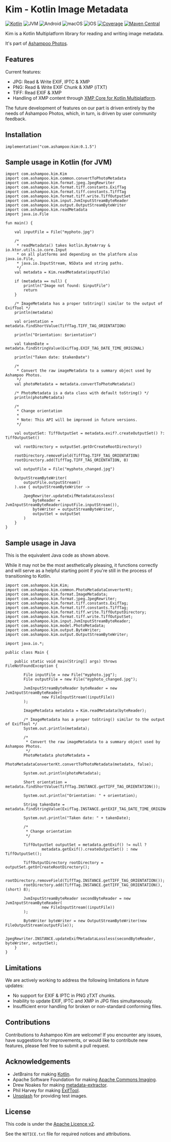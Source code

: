 # Kim - Kotlin Image Metadata

[![Kotlin](https://img.shields.io/badge/kotlin-1.8.20-blue.svg?logo=kotlin)](httpw://kotlinlang.org)
![JVM](https://img.shields.io/badge/-JVM-gray.svg?style=flat)
![Android](https://img.shields.io/badge/-Android-gray.svg?style=flat)
![macOS](https://img.shields.io/badge/-macOS-gray.svg?style=flat)
![iOS](https://img.shields.io/badge/-iOS-gray.svg?style=flat)
[![Coverage](https://sonarcloud.io/api/project_badges/measure?project=kim&metric=coverage)](https://sonarcloud.io/summary/new_code?id=kim)
[![Maven Central](https://maven-badges.herokuapp.com/maven-central/com.ashampoo/kim/badge.svg)](https://maven-badges.herokuapp.com/maven-central/com.ashampoo/kim)

Kim is a Kotlin Multiplatform library for reading and writing image metadata.

It's part of [Ashampoo Photos](https://ashampoo.com/photos).

## Features

Current features:

* JPG: Read & Write EXIF, IPTC & XMP
* PNG: Read & Write EXIF Chunk & XMP (iTXT)
* TIFF: Read EXIF & XMP
* Handling of XMP content through [XMP Core for Kotlin Multiplatform](https://github.com/Ashampoo/xmpcore).

The future development of features on our part is driven entirely by the
needs of Ashampoo Photos, which, in turn, is driven by user community feedback.

## Installation

```
implementation("com.ashampoo:kim:0.1.5")
```

## Sample usage in Kotlin (for JVM)

```
import com.ashampoo.kim.Kim
import com.ashampoo.kim.common.convertToPhotoMetadata
import com.ashampoo.kim.format.jpeg.JpegRewriter
import com.ashampoo.kim.format.tiff.constants.ExifTag
import com.ashampoo.kim.format.tiff.constants.TiffTag
import com.ashampoo.kim.format.tiff.write.TiffOutputSet
import com.ashampoo.kim.input.JvmInputStreamByteReader
import com.ashampoo.kim.output.OutputStreamByteWriter
import com.ashampoo.kim.readMetadata
import java.io.File

fun main() {

    val inputFile = File("myphoto.jpg")

    /*
     * readMetadata() takes kotlin.ByteArray & io.ktor.utils.io.core.Input
     * on all platforms and depending on the platform also java.io.File,
     * java.io.InputStream, NSData and string paths.
     */
    val metadata = Kim.readMetadata(inputFile)

    if (metadata == null) {
        println("Image not found: $inputFile")
        return
    }

    /* ImageMetadata has a proper toString() similar to the output of ExifTool */
    println(metadata)

    val orientation = metadata.findShortValue(TiffTag.TIFF_TAG_ORIENTATION)

    println("Orientation: $orientation")

    val takenDate = metadata.findStringValue(ExifTag.EXIF_TAG_DATE_TIME_ORIGINAL)

    println("Taken date: $takenDate")

    /*
     * Convert the raw imageMetadata to a summary object used by Ashampoo Photos.
     */
    val photoMetadata = metadata.convertToPhotoMetadata()

    /* PhotoMetadata is a data class with default toString() */
    println(photoMetadata)

    /*
     * Change orientation
     *
     * Note: This API will be improved in future versions.
     */

    val outputSet: TiffOutputSet = metadata.exif?.createOutputSet() ?: TiffOutputSet()

    val rootDirectory = outputSet.getOrCreateRootDirectory()

    rootDirectory.removeField(TiffTag.TIFF_TAG_ORIENTATION)
    rootDirectory.add(TiffTag.TIFF_TAG_ORIENTATION, 8)

    val outputFile = File("myphoto_changed.jpg")

    OutputStreamByteWriter(
        outputFile.outputStream()
    ).use { outputStreamByteWriter ->

        JpegRewriter.updateExifMetadataLossless(
            byteReader = JvmInputStreamByteReader(inputFile.inputStream()),
            byteWriter = outputStreamByteWriter,
            outputSet = outputSet
        )
    }
}
```

## Sample usage in Java

This is the equivalent Java code as shown above.

While it may not be the most aesthetically pleasing, it functions correctly and will
serve as a helpful starting point if you're still in the process of transitioning to Kotlin.

```
import com.ashampoo.kim.Kim;
import com.ashampoo.kim.common.PhotoMetadataConverterKt;
import com.ashampoo.kim.format.ImageMetadata;
import com.ashampoo.kim.format.jpeg.JpegRewriter;
import com.ashampoo.kim.format.tiff.constants.ExifTag;
import com.ashampoo.kim.format.tiff.constants.TiffTag;
import com.ashampoo.kim.format.tiff.write.TiffOutputDirectory;
import com.ashampoo.kim.format.tiff.write.TiffOutputSet;
import com.ashampoo.kim.input.JvmInputStreamByteReader;
import com.ashampoo.kim.model.PhotoMetadata;
import com.ashampoo.kim.output.ByteWriter;
import com.ashampoo.kim.output.OutputStreamByteWriter;

import java.io.*;

public class Main {

    public static void main(String[] args) throws FileNotFoundException {

        File inputFile = new File("myphoto.jpg");
        File outputFile = new File("myphoto_changed.jpg");

        JvmInputStreamByteReader byteReader = new JvmInputStreamByteReader(
                new FileInputStream((inputFile))
        );

        ImageMetadata metadata = Kim.readMetadata(byteReader);

        /* ImageMetadata has a proper toString() similar to the output of ExifTool */
        System.out.println(metadata);

        /*
         * Convert the raw imageMetadata to a summary object used by Ashampoo Photos.
         */
        PhotoMetadata photoMetadata =
                PhotoMetadataConverterKt.convertToPhotoMetadata(metadata, false);

        System.out.println(photoMetadata);

        Short orientation = metadata.findShortValue(TiffTag.INSTANCE.getTIFF_TAG_ORIENTATION());

        System.out.println("Orientation: " + orientation);

        String takenDate = metadata.findStringValue(ExifTag.INSTANCE.getEXIF_TAG_DATE_TIME_ORIGINAL());

        System.out.println("Taken date: " + takenDate);

        /*
         * Change orientation
         */

        TiffOutputSet outputSet = metadata.getExif() != null ?
                metadata.getExif().createOutputSet() : new TiffOutputSet();

        TiffOutputDirectory rootDirectory = outputSet.getOrCreateRootDirectory();

        rootDirectory.removeField(TiffTag.INSTANCE.getTIFF_TAG_ORIENTATION());
        rootDirectory.add(TiffTag.INSTANCE.getTIFF_TAG_ORIENTATION(), (short) 8);

        JvmInputStreamByteReader secondByteReader = new JvmInputStreamByteReader(
                new FileInputStream((inputFile))
        );

        ByteWriter byteWriter = new OutputStreamByteWriter(new FileOutputStream(outputFile));

        JpegRewriter.INSTANCE.updateExifMetadataLossless(secondByteReader, byteWriter, outputSet);
    }
}
```

## Limitations

We are actively working to address the following limitations in future updates:

* No support for EXIF & IPTC in PNG zTXT chunks.
* Inability to update EXIF, IPTC and XMP in JPG files simultaneously.
* Insufficient error handling for broken or non-standard conforming files.

## Contributions

Contributions to Ashampoo Kim are welcome! If you encounter any issues,
have suggestions for improvements, or would like to contribute new features,
please feel free to submit a pull request.

## Acknowledgements

* JetBrains for making [Kotlin](https://kotlinlang.org).
* Apache Software Foundation for making [Apache Commons Imaging](https://commons.apache.org/proper/commons-imaging/).
* Drew Noakes for making [metadata-extractor](https://github.com/drewnoakes/metadata-extractor).
* Phil Harvey for making [ExifTool](https://exiftool.org/).
* [Unsplash](https://unsplash.com) for providing test images.

## License

This code is under the [Apache Licence v2](https://www.apache.org/licenses/LICENSE-2.0).

See the `NOTICE.txt` file for required notices and attributions.
